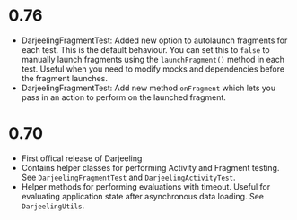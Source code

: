 # 0.76

* DarjeelingFragmentTest: Added new option to autolaunch fragments for
each test. This is the default behaviour. You can set this to `false`
to manually launch fragments using the `launchFragment()` method in
each test. Useful when you need to modify mocks and dependencies before
the fragment launches.
* DarjeelingFragmentTest: Add new method `onFragment` which lets you
pass in an action to perform on the launched fragment.

# 0.70

* First offical release of Darjeeling
* Contains helper classes for performing Activity and Fragment testing.
See `DarjeelingFragmentTest` and `DarjeelingActivityTest`.
* Helper methods for performing evaluations with timeout. Useful for
evaluating application state after asynchronous data loading. See `DarjeelingUtils`.

